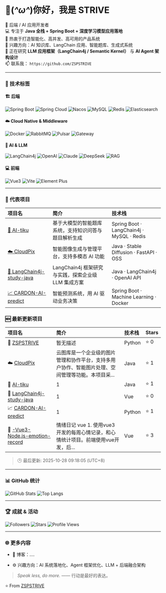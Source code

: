# 👋(*^ω^*)你好，我是 STRIVE

🏢 后端 / AI 应用开发者  
💻 专注于 **Java 全栈 + Spring Boot + 深度学习模型应用落地**  
🚀 热衷于打造智能化、高并发、高可用的产品系统  
🧠 兴趣方向：AI 知识库、LangChain 应用、智能题库、生成式系统  
🌱 正在研究 **LLM 应用框架（LangChain4j / Semantic Kernel）** 与 **AI Agent 架构设计**  
📫 联系我： `https://github.com/ZSPSTRIVE`  

---

### 🧩 技术标签

#### 🏗️ 后端 
![Spring Boot](https://img.shields.io/badge/Spring%20Boot-6DB33F?logo=springboot&logoColor=fff)
![Spring Cloud](https://img.shields.io/badge/Spring%20Cloud-FF6F00?logo=spring&logoColor=fff)
![Nacos](https://img.shields.io/badge/Nacos-4FC08D?logo=alibabacloud&logoColor=fff)
![MySQL](https://img.shields.io/badge/MySQL-00758F?logo=mysql&logoColor=fff)
![Redis](https://img.shields.io/badge/Redis-DC382D?logo=redis&logoColor=fff)
![Elasticsearch](https://img.shields.io/badge/Elasticsearch-005571?logo=elasticsearch&logoColor=fff)

#### ☁️ Cloud Native & Middleware  
![Docker](https://img.shields.io/badge/Docker-2496ED?logo=docker&logoColor=fff)
![RabbitMQ](https://img.shields.io/badge/RabbitMQ-FF6600?logo=rabbitmq&logoColor=fff)
![Pulsar](https://img.shields.io/badge/Pulsar-188FFF?logo=apachepulsar&logoColor=fff)
![Gateway](https://img.shields.io/badge/Spring%20Gateway-00BCD4?logo=spring&logoColor=fff)

#### 🤖 AI & LLM  
![LangChain4j](https://img.shields.io/badge/LangChain4j-FFB300?logo=java&logoColor=fff)
![OpenAI](https://img.shields.io/badge/OpenAI-412991?logo=openai&logoColor=fff)
![Claude](https://img.shields.io/badge/Claude-000000?logo=anthropic&logoColor=fff)
![DeepSeek](https://img.shields.io/badge/DeepSeek-0066CC?logoColor=fff)
![RAG](https://img.shields.io/badge/RAG-Pipeline-blue?logo=ai&logoColor=fff)

#### 💻 前端  
![Vue3](https://img.shields.io/badge/Vue3-4FC08D?logo=vue.js&logoColor=fff)
![Vite](https://img.shields.io/badge/Vite-646CFF?logo=vite&logoColor=fff)
![Element Plus](https://img.shields.io/badge/Element%20Plus-409EFF?logo=element&logoColor=fff)


---

### 🚀 代表项目

| 项目名 | 简介 | 技术栈 |
|:--------|:------|:--------|
| [🧠 AI-tiku](https://github.com/ZSPSTRIVE/AI-tiku) | 基于大模型的智能题库系统，支持知识问答与题目解析生成 | Spring Boot · LangChain4j · MySQL · Redis |
| [☁️ CloudPix](https://github.com/ZSPSTRIVE/CloudPix) | 智能图像生成与管理平台，支持多模态 AI 功能 | Java · Stable Diffusion · FastAPI · OSS |
| [🧩 LangChain4j-study-java](https://github.com/ZSPSTRIVE/LangChain4j-study-java) | LangChain4j 框架研究与实践，探索企业级 LLM 集成方案 | Java · LangChain4j · OpenAI API |
| [📈 CARDON-AI-predict](https://github.com/ZSPSTRIVE/CARDON-AI-predict) | 智能预测系统，用 AI 驱动业务决策 | Spring Boot · Machine Learning · Docker |

<!-- PROJECTS-LIST:START -->
### 🆕 最新更新项目

| 项目名 | 简介 | 技术栈 | Stars |
|:--------|:------|:--------|:------|
| 👤 [ZSPSTRIVE](https://github.com/ZSPSTRIVE/ZSPSTRIVE) | 暂无描述 | Python | ⭐ 0 |
| ☁️ [CloudPix](https://github.com/ZSPSTRIVE/CloudPix) | 云图库是一个企业级的图片管理和协作平台，支持多用户协作、智能图片处理、空间管理等功能。本项目采... | Java | ⭐ 1 |
| 🧠 [AI-tiku](https://github.com/ZSPSTRIVE/AI-tiku) | 1 | Java | ⭐ 1 |
| 🧩 [LangChain4j-study-java](https://github.com/ZSPSTRIVE/LangChain4j-study-java) | 1 | Vue | ⭐ 0 |
| 📈 [CARDON-AI-predict](https://github.com/ZSPSTRIVE/CARDON-AI-predict) | 1 | Python | ⭐ 1 |
| 🚀 [-Vue3-Node.js-emotion-record](https://github.com/ZSPSTRIVE/-Vue3-Node.js-emotion-record) | 情绪日记 vue 1. 使用vue3开发的每周心情记录，和心情统计项目。前端使用vue开发，后... | Vue | ⭐ 3 |

> 🕒 最后更新: 2025-10-28 09:18:05 (UTC+8)

<!-- PROJECTS-LIST:END -->

---

### 📊 GitHub 统计
![GitHub Stats](https://github-readme-stats.vercel.app/api?username=ZSPSTRIVE&show_icons=true&theme=radical&count_private=true)
![Top Langs](https://github-readme-stats.vercel.app/api/top-langs/?username=ZSPSTRIVE&layout=compact&theme=tokyonight)

---

### 🏆 成就 & 活动

![Followers](https://img.shields.io/github/followers/ZSPSTRIVE?style=social)
![Stars](https://img.shields.io/github/stars/ZSPSTRIVE?style=social)
![Profile Views](https://komarev.com/ghpvc/?username=ZSPSTRIVE&color=brightgreen)

---



### 🌐 更多内容
- 📘 博客：....

- ⚙️ 兴趣方向：AI 系统落地化、Agent 框架优化、LLM + 后端融合架构  

> *Speak less, do more.* —— 行动是最好的表达。



⭐️ From [ZSPSTRIVE](https://github.com/ZSPSTRIVE)
